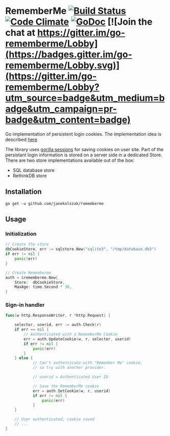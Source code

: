# RememberMe [![Build Status](https://travis-ci.org/janekolszak/rememberme.svg?branch=master)](https://travis-ci.org/janekolszak/rememberme) [![Code Climate](https://codeclimate.com/github/janekolszak/rememberme/badges/gpa.svg)](https://codeclimate.com/github/janekolszak/rememberme) [![GoDoc](https://godoc.org/github.com/janekolszak/rememberme?status.svg)](https://godoc.org/github.com/janekolszak/rememberme) [![Join the chat at https://gitter.im/go-rememberme/Lobby](https://badges.gitter.im/go-rememberme/Lobby.svg)](https://gitter.im/go-rememberme/Lobby?utm_source=badge&utm_medium=badge&utm_campaign=pr-badge&utm_content=badge)
Go implementation of persistent login cookies. The implementation idea is described [here](https://paragonie.com/blog/2015/04/secure-authentication-php-with-long-term-persistence#title.2)

The library uses [gorilla sessions](http://www.gorillatoolkit.org/pkg/sessions) for saving cookies on user site. Part of the persistant login information is stored on a server side in a dedicated Store. There are two store implementations available out of the box:
- SQL database store
- RethinkDB store

## Installation
```
go get -u github.com/janekolszak/rememberme
```

## Usage
### Initialization
```go
// Create the store
dbCookieStore, err := sqlstore.New("sqlite3", "/tmp/database.db3")
if err != nil {
	panic(err)
}

// Create Rememberme
auth = &rememberme.New{
	Store:  dbCookieStore,
	MaxAge: time.Second * 30,
}
```

### Sign-in handler
```go
func(w http.ResponseWriter, r *http.Request) {

	selector, userid, err := auth.Check(r)
	if err == nil {
		// Authenticated with a RememberMe Cookie
		err = auth.UpdateCookie(w, r, selector, userid)
		if err != nil {
			panic(err)
		}
	} else {
			// Can't authenticate with "Remember Me" cookie,
			// so try with another provider.

			// userid = Authenticated User ID

			// Save the RememberMe cookie
			err = auth.SetCookie(w, r, userid)
			if err != nil {
				panic(err)
			}
	}

	// User authenticated, cookie saved
	// ...
}
